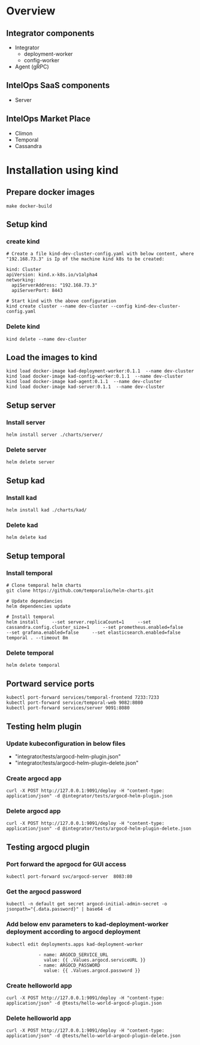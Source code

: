 # Overview

## Integrator components

- Integrator
    - deployment-worker
    - config-worker
- Agent (gRPC)

## IntelOps SaaS components

- Server

## IntelOps Market Place

- Climon
- Temporal
- Cassandra

# Installation using kind

## Prepare docker images

```
make docker-build
```

## Setup kind

### create kind

```
# Create a file kind-dev-cluster-config.yaml with below content, where "192.168.73.3" is Ip of the machine kind k8s to be created:

kind: Cluster
apiVersion: kind.x-k8s.io/v1alpha4
networking:
  apiServerAddress: "192.168.73.3"
  apiServerPort: 8443

# Start kind with the above configuration
kind create cluster --name dev-cluster --config kind-dev-cluster-config.yaml
```

### Delete kind

```
kind delete --name dev-cluster
```

## Load the images to kind

```
kind load docker-image kad-deployment-worker:0.1.1  --name dev-cluster
kind load docker-image kad-config-worker:0.1.1  --name dev-cluster
kind load docker-image kad-agent:0.1.1  --name dev-cluster
kind load docker-image kad-server:0.1.1  --name dev-cluster
```

## Setup server

### Install server

```
helm install server ./charts/server/
```

### Delete server

```
helm delete server
```

## Setup kad

### Install kad

```
helm install kad ./charts/kad/
```

### Delete kad

```
helm delete kad
```

## Setup temporal

### Install temporal

```
# Clone temporal helm charts
git clone https://github.com/temporalio/helm-charts.git

# Update dependancies
helm dependencies update

# Install temporal
helm install     --set server.replicaCount=1     --set cassandra.config.cluster_size=1     --set prometheus.enabled=false     --set grafana.enabled=false     --set elasticsearch.enabled=false     temporal . --timeout 8m
```

### Delete temporal

```
helm delete temporal
```

## Portward service ports

```
kubectl port-forward services/temporal-frontend 7233:7233
kubectl port-forward service/temporal-web 9082:8080
kubectl port-forward services/server 9091:8080
```

## Testing helm plugin

### Update kubeconfiguration in below files

- "integrator/tests/argocd-helm-plugin.json"
- "integrator/tests/argocd-helm-plugin-delete.json"

### Create argocd app

```
curl -X POST http://127.0.0.1:9091/deploy -H "content-type: application/json" -d @integrator/tests/argocd-helm-plugin.json
```

### Delete argocd app

```
curl -X POST http://127.0.0.1:9091/deploy -H "content-type: application/json" -d @integrator/tests/argocd-helm-plugin-delete.json
```

## Testing argocd plugin

### Port forward the aprgocd for GUI access

```
kubectl port-forward svc/argocd-server  8083:80
```

### Get the argocd password

```
kubectl -n default get secret argocd-initial-admin-secret -o jsonpath="{.data.password}" | base64 -d
```

### Add below env parameters to kad-deployment-worker deployment according to argocd deployment

```
kubectl edit deployments.apps kad-deployment-worker

            - name: ARGOCD_SERVICE_URL
              value: {{ .Values.argocd.serviceURL }}
            - name: ARGOCD_PASSWORD
              value: {{ .Values.argocd.password }}
```

### Create helloworld app

```
curl -X POST http://127.0.0.1:9091/deploy -H "content-type: application/json" -d @tests/hello-world-argocd-plugin.json
```

### Delete helloworld app

```
curl -X POST http://127.0.0.1:9091/deploy -H "content-type: application/json" -d @tests/hello-world-argocd-plugin-delete.json

```

